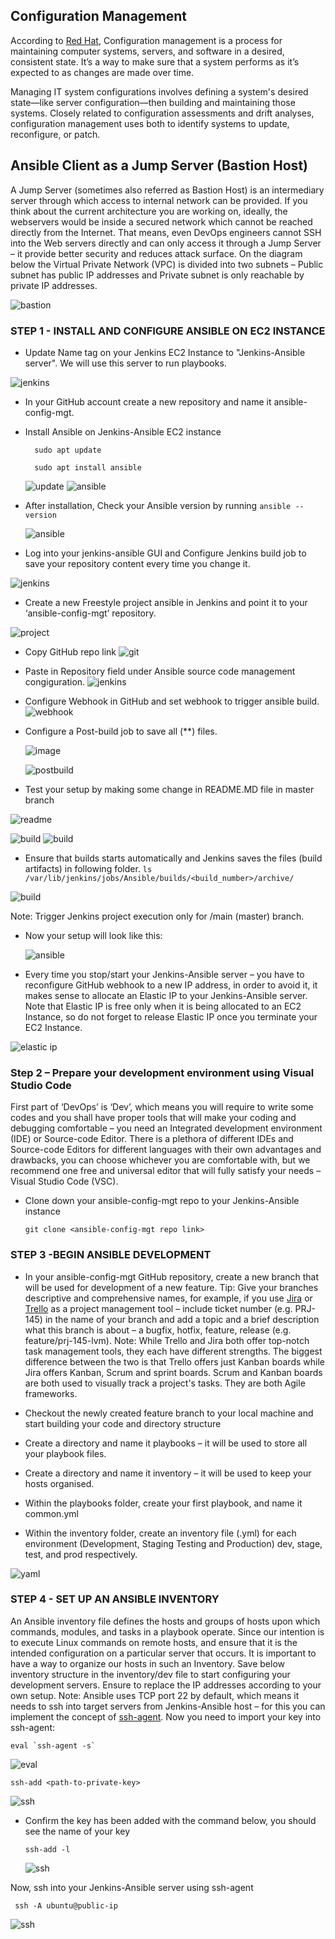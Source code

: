 
## Configuration Management
According to [Red Hat](https://www.redhat.com/en/topics/automation/what-is-configuration-management#:~:text=Configuration%20management%20is%20a%20process,in%20a%20desired%2C%20consistent%20state.&text=Managing%20IT%20system%20configurations%20involves,building%20and%20maintaining%20those%20systems.), Configuration management is a process for maintaining computer systems, servers, and software in a desired, consistent state. It’s a way to make sure that a system performs as it’s expected to as changes are made over time. 

Managing IT system configurations involves defining a system's desired state—like server configuration—then building and maintaining those systems. Closely related to configuration assessments and drift analyses, configuration management uses both to identify systems to update, reconfigure, or patch.

## Ansible Client as a Jump Server (Bastion Host)
A Jump Server (sometimes also referred as Bastion Host) is an intermediary server through which access to internal network can be provided. If you think about the current architecture you are working on, ideally, the webservers would be inside a secured network which cannot be reached directly from the Internet. That means, even DevOps engineers cannot SSH into the Web servers directly and can only access it through a Jump Server – it provide better security and reduces attack surface.
On the diagram below the Virtual Private Network (VPC) is divided into two subnets – Public subnet has public IP addresses and Private subnet is only reachable by private IP addresses.

![bastion](./images/bastion-host.png)

### STEP 1 - INSTALL AND CONFIGURE ANSIBLE ON EC2 INSTANCE
* Update Name tag on your Jenkins EC2 Instance to "Jenkins-Ansible server". We will use this server to run playbooks.

![jenkins](./images/jenkins-ansible.png)

* In your GitHub account create a new repository and name it ansible-config-mgt.
* Install Ansible on Jenkins-Ansible EC2 instance

        sudo apt update

        sudo apt install ansible

    ![update](./images/apt-update.png)
    ![ansible](./images/install-ansible.png)
* After installation, Check your Ansible version by running `ansible --version`

    ![ansible](./images/ansible-version.png)

* Log into your jenkins-ansible GUI and Configure Jenkins build job to save your repository content every time you change it.

![jenkins](./images/jenkins-gui.png)

* Create a new Freestyle project ansible in Jenkins and point it to your ‘ansible-config-mgt’ repository.

![project](./images/ansible-freestyle-project.png)

* Copy GitHub repo link
![git](./images/git-hub-link-copy.png)

* Paste in Repository field under Ansible source code management congiguration.
![jenkins](./images/jenkins-ansible-config.png)

* Configure Webhook in GitHub and set webhook to trigger ansible build.
![webhook](./images/webhook.png)

* Configure a Post-build job to save all (**) files.

    ![image](./images/webhook-postbuild.png)

    ![postbuild](./images/postbuild.png)
* Test your setup by making some change in README.MD file in master branch

![readme](./images/Readme%20edit.png)

![build](./images/build%20successful.png)
![build](./images/build%20successful2.png)

* Ensure that builds starts automatically and Jenkins saves the files (build artifacts) in following folder.
`ls /var/lib/jenkins/jobs/Ansible/builds/<build_number>/archive/`

![build](./images/builds-in-cli.png)

Note: Trigger Jenkins project execution only for /main (master) branch.
* Now your setup will look like this:

  ![ansible](./images/Architecture-1.png)

*  Every time you stop/start your Jenkins-Ansible server – you have to reconfigure GitHub webhook to a new IP address, in order to avoid it, it makes sense to allocate an Elastic IP to your Jenkins-Ansible server. Note that Elastic IP is free only when it is being allocated to an EC2 Instance, so do not forget to release Elastic IP once you terminate your EC2 Instance.

![elastic ip](./images/elastic-ip.png)

### Step 2 – Prepare your development environment using Visual Studio Code
First part of ‘DevOps’ is ‘Dev’, which means you will require to write some codes and you shall have proper tools that will make your coding and debugging comfortable – you need an Integrated development environment (IDE) or Source-code Editor. There is a plethora of different IDEs and Source-code Editors for different languages with their own advantages and drawbacks, you can choose whichever you are comfortable with, but we recommend one free and universal editor that will fully satisfy your needs – Visual Studio Code (VSC).

* Clone down your ansible-config-mgt repo to your Jenkins-Ansible instance
    
      git clone <ansible-config-mgt repo link>


### STEP 3 -BEGIN ANSIBLE DEVELOPMENT
* In your ansible-config-mgt GitHub repository, create a new branch that will be used for development of a new feature.
Tip: Give your branches descriptive and comprehensive names, for example, if you use [Jira](https://www.atlassian.com/software/jira) or [Trello](https://trello.com/) as a project management tool – include ticket number (e.g. PRJ-145) in the name of your branch and add a topic and a brief description what this branch is about – a bugfix, hotfix, feature, release (e.g. feature/prj-145-lvm).
Note: While Trello and Jira both offer top-notch task management tools, they each have different strengths. The biggest difference between the two is that Trello offers just Kanban boards while Jira offers Kanban, Scrum and sprint boards. Scrum and Kanban boards are both used to visually track a project's tasks. They are both Agile frameworks.

* Checkout the newly created feature branch to your local machine and start building your code and directory structure
* Create a directory and name it playbooks – it will be used to store all your playbook files.
* Create a directory and name it inventory – it will be used to keep your hosts organised.
* Within the playbooks folder, create your first playbook, and name it common.yml
* Within the inventory folder, create an inventory file (.yml) for each environment  (Development, Staging Testing and Production) dev, stage, test, and prod respectively.

![yaml](./images/yaml.png)

### STEP 4 - SET UP AN ANSIBLE INVENTORY
An Ansible inventory file defines the hosts and groups of hosts upon which commands, modules, and tasks in a playbook operate. Since our intention is to execute Linux commands on remote hosts, and ensure that it is the intended configuration on a particular server that occurs. It is important to have a way to organize our hosts in such an Inventory.
Save below inventory structure in the inventory/dev file to start configuring your development servers. Ensure to replace the IP addresses according to your own setup.
Note: Ansible uses TCP port 22 by default, which means it needs to ssh into target servers from Jenkins-Ansible host – for this you can implement the concept of [ssh-agent](https://smallstep.com/blog/ssh-agent-explained/#:~:text=ssh%2Dagent%20is%20a%20key,you%20connect%20to%20a%20server.&text=It%20doesn't%20allow%20your%20private%20keys%20to%20be%20exported.). Now you need to import your key into ssh-agent:

    eval `ssh-agent -s`

![eval](./images/eval.png)

    ssh-add <path-to-private-key>

![ssh](./images/ssh-add1.png)


* Confirm the key has been added with the command below, you should see the name of your key

      ssh-add -l

    ![ssh](./images/ssh-add.png)
    
Now, ssh into your Jenkins-Ansible server using ssh-agent
     
     ssh -A ubuntu@public-ip
![ssh](./images/ssh-ubuntu.png)

